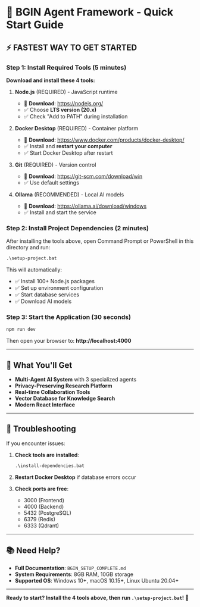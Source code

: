 # 🚀 BGIN Agent Framework - Quick Start Guide

## ⚡ **FASTEST WAY TO GET STARTED**

### **Step 1: Install Required Tools (5 minutes)**

**Download and install these 4 tools:**

1. **Node.js** (REQUIRED) - JavaScript runtime
   - 🔗 **Download**: https://nodejs.org/
   - ✅ Choose **LTS version (20.x)**
   - ✅ Check "Add to PATH" during installation

2. **Docker Desktop** (REQUIRED) - Container platform
   - 🔗 **Download**: https://www.docker.com/products/docker-desktop/
   - ✅ Install and **restart your computer**
   - ✅ Start Docker Desktop after restart

3. **Git** (REQUIRED) - Version control
   - 🔗 **Download**: https://git-scm.com/download/win
   - ✅ Use default settings

4. **Ollama** (RECOMMENDED) - Local AI models
   - 🔗 **Download**: https://ollama.ai/download/windows
   - ✅ Install and start the service

### **Step 2: Install Project Dependencies (2 minutes)**

After installing the tools above, open Command Prompt or PowerShell in this directory and run:

```cmd
.\setup-project.bat
```

This will automatically:
- ✅ Install 100+ Node.js packages
- ✅ Set up environment configuration
- ✅ Start database services
- ✅ Download AI models

### **Step 3: Start the Application (30 seconds)**

```cmd
npm run dev
```

Then open your browser to: **http://localhost:4000**

---

## 🎯 **What You'll Get**

- **Multi-Agent AI System** with 3 specialized agents
- **Privacy-Preserving Research Platform**
- **Real-time Collaboration Tools**
- **Vector Database for Knowledge Search**
- **Modern React Interface**

---

## 🔧 **Troubleshooting**

If you encounter issues:

1. **Check tools are installed**:
   ```cmd
   .\install-dependencies.bat
   ```

2. **Restart Docker Desktop** if database errors occur

3. **Check ports are free**:
   - 3000 (Frontend)
   - 4000 (Backend)
   - 5432 (PostgreSQL)
   - 6379 (Redis)
   - 6333 (Qdrant)

---

## 📚 **Need Help?**

- **Full Documentation**: `BGIN_SETUP_COMPLETE.md`
- **System Requirements**: 8GB RAM, 10GB storage
- **Supported OS**: Windows 10+, macOS 10.15+, Linux Ubuntu 20.04+

---

**Ready to start? Install the 4 tools above, then run `.\setup-project.bat`!** 🚀
